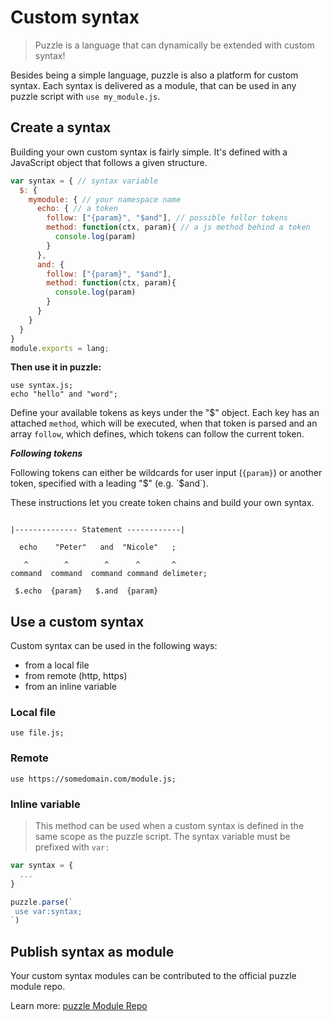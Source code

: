# <a href="#"><i class="fa fa-chevron-left leto-mr"></i></a> Custom syntax

> Puzzle is a language that can dynamically be extended with custom syntax!

Besides being a simple language, puzzle is also a platform for custom syntax. 
Each syntax is delivered as a module, that can be used in any puzzle script with `use my_module.js`.


## Create a syntax

Building your own custom syntax is fairly simple. It's defined with a JavaScript object that follows a given structure.

```javascript
var syntax = { // syntax variable
  $: {
    mymodule: { // your namespace name
      echo: { // a token
        follow: ["{param}", "$and"], // possible follor tokens
        method: function(ctx, param){ // a js method behind a token
          console.log(param)
        }
      },
      and: {
        follow: ["{param}", "$and"],
        method: function(ctx, param){
          console.log(param)
        }
      }
    }
  }
}
module.exports = lang;
```

<b>Then use it in puzzle:</b>

```puzzle
use syntax.js;
echo "hello" and "word";
```

<!--

***The required keys and fields in your syntax definition are:***


| Key        | Description           | Example  |
| ------------- |-------------| -----|
| lang.$.NAMESPACE      | The name of your moudle/namespace | `example` |
| lang.$.NAMESPACE.TOKEN     | Custom tokens      |   `echo` |
| lang.$.NAMESPACE.TOKEN.follow | A list of possible tokens that can follow.   |    `["{param}", "$and"]` |
| lang.$.NAMESPACE.TOKEN.method | The function to be executed, when that token ist parsed     |    `function(param){console.log(param)}` |



***Follow tokens can be defined as follows:***


| Follow token        | Description    | 
| ------------- |-------------| 
| `$and`      | Corresponds to the exact token without the leading dollar sign. |
| `{param}`     | A custom input of any type. This will be available as single parameter in your method: `method: function(param){}`      |
| `{param1,param2}` | Multiple custom inputs followed by another. These will be available as object parameter: `method: function(obj){//obj.param1, obj.param2}`  | 


-->

Define your available tokens as keys under the "$" object. Each key has an attached `method`, which will be executed, when that token is parsed and an array `follow`, which defines, which tokens can follow the current token.

***Following tokens***

Following tokens can either be wildcards for user input (`{param}`) or another token, specified with a leading "$" (e.g. `$and`).

These instructions let you create token chains and build your own syntax.


```puzzle

|-------------- Statement ------------|

  echo    "Peter"   and  "Nicole"   ;

   ^        ^        ^      ^       ^
command  command  command command delimeter;

 $.echo  {param}   $.and  {param}

```

## Use a custom syntax

Custom syntax can be used in the following ways:

* from a local file
* from remote (http, https)
* from an inline variable

### Local file

```puzzle
use file.js;
```

### Remote

```puzzle
use https://somedomain.com/module.js;
```

### Inline variable

> This method can be used when a custom syntax is defined in the same scope as the puzzle script. The syntax variable must be prefixed with `var:`

```javascript
var syntax = {
  ...
}

puzzle.parse(`
 use var:syntax;
`)
````

## Publish syntax as module

Your custom syntax modules can be contributed to the official puzzle module repo.

Learn more: [ puzzle Module Repo](https://github.com/puzzlelang/puzzle-catalog)